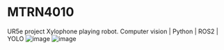 # MTRN4010
UR5e project
Xylophone playing robot.
Computer vision | Python | ROS2 | YOLO
![image](https://github.com/user-attachments/assets/541c02f2-c399-4033-97be-e803340afeab)
![image](https://github.com/user-attachments/assets/f2f42f67-8a19-4b1f-820e-81784da83ba3)
